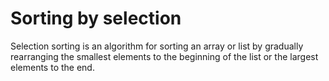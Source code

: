 # Sorting by selection

Selection sorting is an algorithm for sorting an array or list by gradually rearranging the smallest elements to the beginning of the list or the largest elements to the end.
